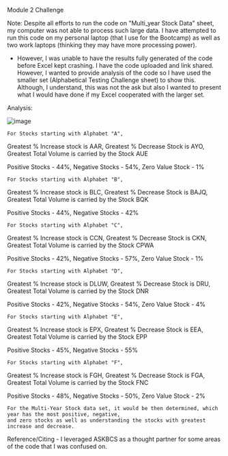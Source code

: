 Module 2 Challenge

Note: Despite all efforts to run the code on "Multi_year Stock Data" sheet, my computer was not able to process such large data. I have attempted to run this code on my personal laptop (that I use for the Bootcamp) 
as well as two work laptops (thinking they may have more processing power).
  - However, I was unable to have the results fully generated of the code before Excel kept crashing. 
I have the code uploaded and link shared. However, I wanted to provide analysis of the code so I have used the smaller set (Alphabetical Testing Challenge sheet) to show this. Although, I understand, this was not the ask but also I wanted to present what I would have done if my Excel cooperated with the larger set. 

Analysis:

![image](https://github.com/vishalbhatnagar9/-VBA-challenge/assets/151709892/c41d2fa9-7539-4681-a55d-fafb5cf9ca97)

    For Stocks starting with Alphabet "A", 
  Greatest % Increase stock is AAR,
  Greatest % Decrease Stock is AYO,
  Greatest Total Volume is carried by the Stock AUE

  Positive Stocks - 44%,
  Negative Stocks - 54%,
  Zero Value Stock - 1%

    For Stocks starting with Alphabet "B", 
  Greatest % Increase stock is BLC,
  Greatest % Decrease Stock is BAJQ,
  Greatest Total Volume is carried by the Stock BQK

  Positive Stocks - 44%,
  Negative Stocks - 42%
  
    For Stocks starting with Alphabet "C", 
  Greatest % Increase stock is CCN,
  Greatest % Decrease Stock is CKN,
  Greatest Total Volume is carried by the Stock CPWA

  Positive Stocks - 42%,
  Negative Stocks - 57%,
  Zero Value Stock - 1%

    For Stocks starting with Alphabet "D", 
  Greatest % Increase stock is DLUW,
  Greatest % Decrease Stock is DRU,
  Greatest Total Volume is carried by the Stock DNR

  Positive Stocks - 42%,
  Negative Stocks - 54%,
  Zero Value Stock - 4%

    For Stocks starting with Alphabet "E", 
  Greatest % Increase stock is EPX,
  Greatest % Decrease Stock is EEA,
  Greatest Total Volume is carried by the Stock EPP

  Positive Stocks - 45%,
  Negative Stocks - 55%

    For Stocks starting with Alphabet "F", 
  Greatest % Increase stock is FGH,
  Greatest % Decrease Stock is FGA,
  Greatest Total Volume is carried by the Stock FNC

  Positive Stocks - 48%,
  Negative Stocks - 50%,
  Zero Value Stock - 2%

    For the Multi-Year Stock data set, it would be then determined, which year has the most positive, negative, 
    and zero stocks as well as understanding the stocks with greatest increase and decrease. 

  Reference/Citing - I leveraged ASKBCS as a thought partner for some areas of the code that I was confused on. 
